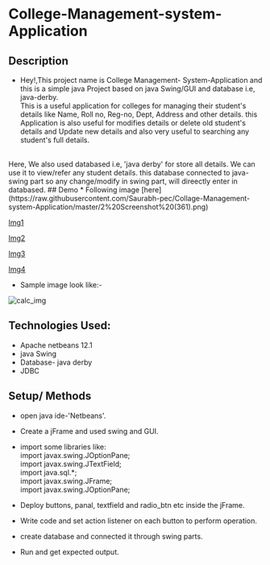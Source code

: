 # College-Management-system-Application


## Description
  * Hey!,This project name is College Management- System-Application and this is a simple java Project based on java Swing/GUI and database i.e, java-derby. 
  <br> This is a useful application for colleges for managing their student's details like Name, Roll no, Reg-no, Dept, Address and other details.
  this Application is also useful for modifies details or delete old student's details and Update new details 
  and also very useful  to searching  any student's full details.
  <br>
  Here, We also used databased i.e, 'java derby' for store all details. We can use it to view/refer any student details. this database connected to java-swing part so any change/modify in swing part, will direectly enter in databased.
## Demo
  * Following image [here](https://raw.githubusercontent.com/Saurabh-pec/Collage-Management-system-Application/master/2%20Screenshot%20(361).png) 
  
  [Img1](https://raw.githubusercontent.com/Saurabh-pec/Collage-Management-system-Application/master/1%20Screenshot%20(362).png) 
  
  [Img2](https://raw.githubusercontent.com/Saurabh-pec/Collage-Management-system-Application/master/3%20Screenshot%20(380).png)
  
  [Img3](https://raw.githubusercontent.com/Saurabh-pec/Collage-Management-system-Application/master/Screenshot%20(364).png)
  
  [Img4](https://raw.githubusercontent.com/Saurabh-pec/Collage-Management-system-Application/master/2%20Screenshot%20(361).png)
  
  * Sample image look like:- 
  
  ![calc_img](https://raw.githubusercontent.com/Saurabh-pec/College-Management-system-Application/master/rsz_1_screenshot_362.jpg)
## Technologies Used:
  * Apache netbeans 12.1
  * java Swing
  * Database- java derby
  * JDBC
  
  
## Setup/ Methods
* open java ide-'Netbeans'.
* Create a jFrame and used swing and GUI.
* import some libraries 
like: <br> 
       import javax.swing.JOptionPane;<br>
       import javax.swing.JTextField;<br>
       import java.sql.*;<br>
       import javax.swing.JFrame;<br>
       import javax.swing.JOptionPane;<br>

* Deploy buttons, panal, textfield and radio_btn etc inside the jFrame.
* Write code and set action listener on each button to perform operation.
* create database and connected it through swing parts.
* Run and get expected output.





 
